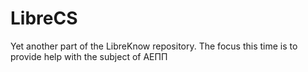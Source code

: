 # LibreCS
Yet another part of the LibreKnow repository. The focus this time is to provide help with the subject of ΑΕΠΠ
